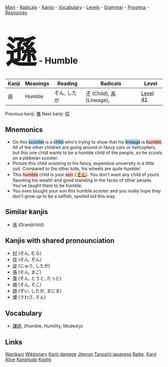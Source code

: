 <style> bigfont {font-size: 100px}</style>
[Main](../README.md) -
[Radicals](../radicals.md) -
[Kanjis](../kanjis.md) -
[Vocabulary](../vocabulary.md) -
[Levels](../levels.md) -
[Grammar](../grammar.md) - 
[Progress](../progress.md) -
[Resources](../resources.md)
# <bigfont> 遜</bigfont> - Humble 

| Kanji | Meanings | Reading | Radicals | Level |
| --- | --- | --- | --- | --- |
| 遜 | Humble | そん, したが | [子](../radicals/子.md) (Child), [系](../radicals/系.md) (Lineage),  | [Level 41](../levels/wk_level41.md) |

Previous kanji: [雅](雅.md) Next kanji: [伺](伺.md) 

## Mnemonics
 * On this <span style="background-color:#ADD8E6"> scooter</span> is a <span style="background-color:#ADD8E6"> child</span> who's trying to show that his <span style="background-color:#ADD8E6"> lineage</span> is <span style="background-color:#ffcccb"> humble</span>. All of the other children are going around in fancy cars or helicopters, but this one child wants to be a humble child of the people, so he scoots on a plebeian scooter.
* Picture this child scooting to his fancy, expensive university in a little suit. Compared to the other kids, his wheels are quite humble!
* This <span style="background-color:#ffcccb"> humble</span> child is your <span style="background-color:#ffcccb"> son</span> (<span style="background-color:#fed8b1"> [そん](https://jisho.org/search/そん)</span>). You don't want any child of yours flaunting his wealth and good standing in the faces of other people. You've taught them to be humble.
* You even bought your son this humble scooter and you really hope they don't grow up to be a selfish, spoiled kid this way.


## Similar kanjis
 * [孫](孫.md) (Grandchild)



## Kanjis with shared pronounciation
 * [村](村.md) (そん, むら)
* [存](存.md) (そん, ぞん)
* [従](従.md) (じゅう, したが)
* [孫](孫.md) (そん, まご)
* [尊](尊.md) (そん, とうと, たっと)
* [損](損.md) (そん, そこ)
* [随](随.md) (ずい, したが, まにま)
* [噂](噂.md) (うわさ, そん)



## Vocabulary
 * [謙遜](../vocabulary/遜.md), (Humble, Humility, Modesty)




## Links 


[Wanikani](https://www.wanikani.com/kanji/遜)
[Wiktionary](https://en.wiktionary.org/wiki/遜)
[Kanji damage](http://www.kanjidamage.com/kanji/search?utf8=✓&q=遜)
[Jitenon](https://jitenon.com/kanji/遜)
[Tanoshii japanese](https://www.tanoshiijapanese.com/dictionary/kanji.cfm?k=遜)
[Baike](https://baike.baidu.com/item/遜),
[Kanji Alive](https://app.kanjialive.com/遜)
[Kanshudo](https://www.kanshudo.com/searchmn?q=遜)
[Koohii](https://kanji.koohii.com/study/kanji/遜)
